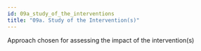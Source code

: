 ```yaml
---
id: 09a_study_of_the_interventions
title: "09a. Study of the Intervention(s)"
---
```

Approach chosen for assessing the impact of the intervention(s)
